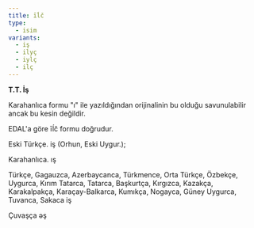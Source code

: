```yaml
---
title: īĺč
type:
  - isim
variants:
  - iş
  - ilyç
  - iylç
  - ilç
---
```

**T.T. İş**

Karahanlıca formu "ı" ile yazıldığından orijinalinin bu olduğu savunulabilir ancak bu kesin değildir.

EDAL'a göre īĺč formu doğrudur.

Eski Türkçe. iş (Orhun, Eski Uygur.);

Karahanlıca. ış

Türkçe, Gagauzca, Azerbaycanca, Türkmence, Orta Türkçe, Özbekçe, Uygurca, Kırım Tatarca, Tatarca, Başkurtça, Kırgızca, Kazakça, Karakalpakça, Karaçay-Balkarca, Kumıkça, Nogayca, Güney Uygurca, Tuvanca, Sakaca iş

Çuvaşça əş
